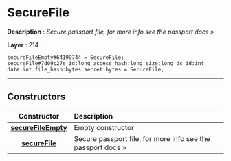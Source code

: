 # SecureFile

**Description** : *Secure passport file, for more info see the passport docs &raquo;*

**Layer** : 214

```tl
secureFileEmpty#64199744 = SecureFile;
secureFile#7d09c27e id:long access_hash:long size:long dc_id:int date:int file_hash:bytes secret:bytes = SecureFile;
```

---

## Constructors

| Constructor | Description |
| :---: | :--- |
| [**secureFileEmpty**](constructor/secureFileEmpty) | Empty constructor |
| [**secureFile**](constructor/secureFile) | Secure passport file, for more info see the passport docs » |